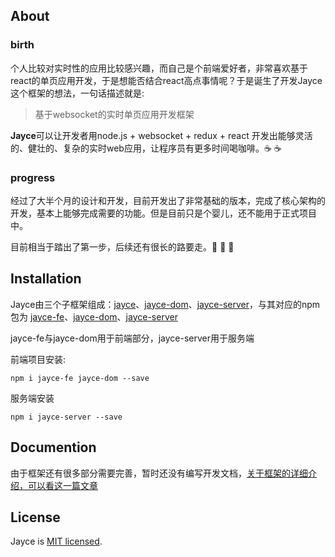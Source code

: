 ## About

### birth

个人比较对实时性的应用比较感兴趣，而自己是个前端爱好者，非常喜欢基于react的单页应用开发，于是想能否结合react高点事情呢？于是诞生了开发Jayce这个框架的想法，一句话描述就是:

> 基于websocket的实时单页应用开发框架

**Jayce**可以让开发者用node.js + websocket + redux + react 开发出能够灵活的、健壮的、复杂的实时web应用，让程序员有更多时间喝咖啡。:coffee: :coffee:

### progress

经过了大半个月的设计和开发，目前开发出了非常基础的版本，完成了核心架构的开发，基本上能够完成需要的功能。但是目前只是个婴儿，还不能用于正式项目中。

目前相当于踏出了第一步，后续还有很长的路要走。:muscle: :muscle: :muscle:

## Installation

Jayce由三个子框架组成：[jayce](https://github.com/Houserqu/jayce)、[jayce-dom](https://github.com/Houserqu/jayce-dom)、[jayce-server](https://github.com/Houserqu/jayce-server)，与其对应的npm包为 [jayce-fe](https://www.npmjs.com/package/jayce-fe)、[jayce-dom](https://www.npmjs.com/package/jayce-dom)、[jayce-server](https://www.npmjs.com/package/jayce-server)

jayce-fe与jayce-dom用于前端部分，jayce-server用于服务端

前端项目安装:

```
npm i jayce-fe jayce-dom --save
```

服务端安装

```
npm i jayce-server --save
```

## Documention

由于框架还有很多部分需要完善，暂时还没有编写开发文档，[关于框架的详细介绍，可以看这一篇文章](https://github.com/Houserqu/jayce-example/blob/master/doc/paper/%E5%9F%BA%E4%BA%8Ewebsocket%E7%9A%84%E5%AE%9E%E6%97%B6%E5%8D%95%E9%A1%B5%E5%BA%94%E7%94%A8%E5%BC%80%E5%8F%91%E6%A1%86%E6%9E%B6.md)

## License

Jayce is [MIT licensed](https://github.com/facebook/react/blob/master/LICENSE).